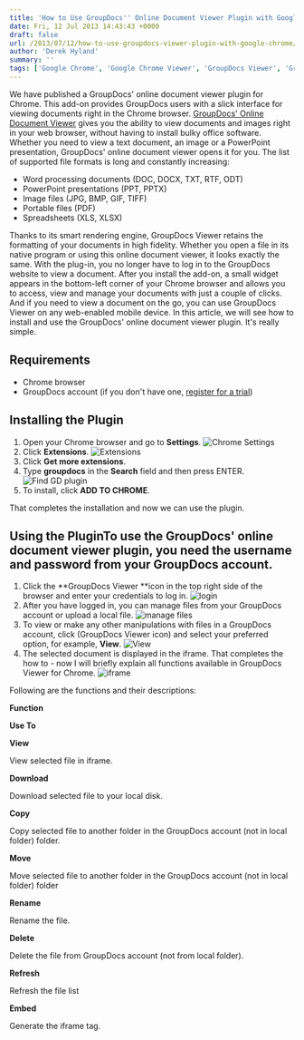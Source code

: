 ```yaml
---
title: 'How to Use GroupDocs'' Online Document Viewer Plugin with Google Chrome'
date: Fri, 12 Jul 2013 14:43:43 +0000
draft: false
url: /2013/07/12/how-to-use-groupdocs-viewer-plugin-with-google-chrome/
author: 'Derek Hyland'
summary: ''
tags: ['Google Chrome', 'Google Chrome Viewer', 'GroupDocs Viewer', 'GroupDocs Viewer Plugin', 'online document management system', 'online document viewer', 'View documents online', 'zArchive']
---
```


We have published a GroupDocs' online document viewer plugin for Chrome. This add-on provides GroupDocs users with a slick interface for viewing documents right in the Chrome browser. [GroupDocs' Online Document Viewer](http://groupdocs.com/apps/viewer) gives you the ability to view documents and images right in your web browser, without having to install bulky office software. Whether you need to view a text document, an image or a PowerPoint presentation, GroupDocs' online document viewer opens it for you. The list of supported file formats is long and constantly increasing:

*   Word processing documents (DOC, DOCX, TXT, RTF, ODT)
*   PowerPoint presentations (PPT, PPTX)
*   Image files (JPG, BMP, GIF, TIFF)
*   Portable files (PDF)
*   Spreadsheets (XLS, XLSX)

Thanks to its smart rendering engine, GroupDocs Viewer retains the formatting of your documents in high fidelity. Whether you open a file in its native program or using this online document viewer, it looks exactly the same. With the plug-in, you no longer have to log in to the GroupDocs website to view a document. After you install the add-on, a small widget appears in the bottom-left corner of your Chrome browser and allows you to access, view and manage your documents with just a couple of clicks. And if you need to view a document on the go, you can use GroupDocs Viewer on any web-enabled mobile device. In this article, we will see how to install and use the GroupDocs' online document viewer plugin. It's really simple.

## **Requirements**

*   Chrome browser
*   GroupDocs account (if you don't have one, [register for a trial](http://groupdocs.com))

## Installing the Plugin

1.  Open your Chrome browser and go to **Settings**. ![](https://blog.groupdocs.com/wp-content/uploads/sites/4/2013/07/11.png "Chrome Settings")
2.  Click **Extensions**. ![](https://blog.groupdocs.com/wp-content/uploads/sites/4/2013/07/2.png "Extensions")
3.  Click **Get more extensions**.
4.  Type **groupdocs** in the **Search** field and then press ENTER. ![](https://blog.groupdocs.com/wp-content/uploads/sites/4/2013/07/3.png "Find GD plugin")
5.  To install, click **ADD TO CHROME**.

That completes the installation and now we can use the plugin.

## Using the PluginTo use the GroupDocs' online document viewer plugin, you need the username and password from your GroupDocs account.

1.  Click the **GroupDocs Viewer **icon in the top right side of the browser and enter your credentials to log in. ![](https://blog.groupdocs.com/wp-content/uploads/sites/4/2013/07/7.png "login")
2.  After you have logged in, you can manage files from your GroupDocs account or upload a local file. ![](https://blog.groupdocs.com/wp-content/uploads/sites/4/2013/07/4.png "manage files")
3.  To view or make any other manipulations with files in a GroupDocs account, click (GroupDocs Viewer icon) and select your preferred option, for example, **View**. ![](https://blog.groupdocs.com/wp-content/uploads/sites/4/2013/07/5.png "View")
4.  The selected document is displayed in the iframe. That completes the how to - now I will briefly explain all functions available in GroupDocs Viewer for Chrome. ![](https://blog.groupdocs.com/wp-content/uploads/sites/4/2013/07/6.png "iframe")

Following are the functions and their descriptions:

**Function**

**Use To**

**View**

View selected file in iframe.

**Download**

Download selected file to your local disk.

**Copy**

Copy selected file to another folder in the GroupDocs account (not in local folder) folder.

**Move**

Move selected file to another folder in the GroupDocs account (not in local folder) folder

**Rename**

Rename the file.

**Delete**

Delete the file from GroupDocs account (not from local folder).

**Refresh**

Refresh the file list

**Embed**

Generate the iframe tag.




